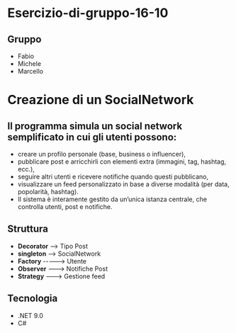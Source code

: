 # **Esercizio-di-gruppo-16-10**

## Gruppo
- Fabio
- Michele
- Marcello


# **Creazione di un SocialNetwork**

## **Il programma simula un social network semplificato in cui gli utenti possono:**
- creare un profilo personale (base, business o influencer),
- pubblicare post e arricchirli con elementi extra (immagini, tag, hashtag, ecc.),
- seguire altri utenti e ricevere notifiche quando questi pubblicano,
- visualizzare un feed personalizzato in base a diverse modalità (per data, popolarità, hashtag).
- Il sistema è interamente gestito da un’unica istanza centrale, che controlla utenti, post e notifiche.

## **Struttura**
- **Decorator** --> Tipo Post
- **singleton** -->  SocialNetwork
- **Factory** -----> Utente
- **Observer** ---> Notifiche Post
- **Strategy** ---> Gestione feed

## **Tecnologia**
- .NET 9.0
- C#